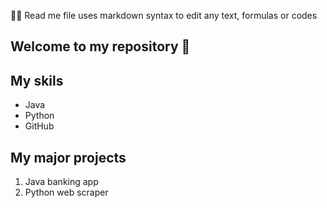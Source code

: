 🐱‍👤 Read me file uses markdown syntax to edit any text, formulas or codes

## Welcome to my repository 🎃

## My skils
- Java
- Python
- GitHub

## My major projects
1. Java banking app
2. Python web scraper

